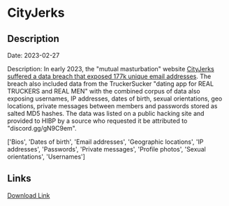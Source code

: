 # CityJerks

## Description

Date: 2023-02-27

Description:
In early 2023, the &quot;mutual masturbation&quot; website <a href="https://techcrunch.com/2023/04/27/hackers-steal-emails-private-messages-from-hookup-websites/" target="_blank" rel="noopener">CityJerks suffered a data breach that exposed 177k unique email addresses</a>. The breach also included data from the TruckerSucker &quot;dating app for REAL TRUCKERS and REAL MEN&quot; with the combined corpus of data also exposing usernames, IP addresses, dates of birth, sexual orientations, geo locations, private messages between members and passwords stored as salted MD5 hashes. The data was listed on a public hacking site and provided to HIBP by a source who requested it be attributed to &quot;discord.gg/gN9C9em&quot;.


['Bios', 'Dates of birth', 'Email addresses', 'Geographic locations', 'IP addresses', 'Passwords', 'Private messages', 'Profile photos', 'Sexual orientations', 'Usernames']

## Links

[Download Link](https://link-to.net/1229997/710.4941846637391/dynamic/?r=Y2l0eWplcmtzLmNvbQ==)